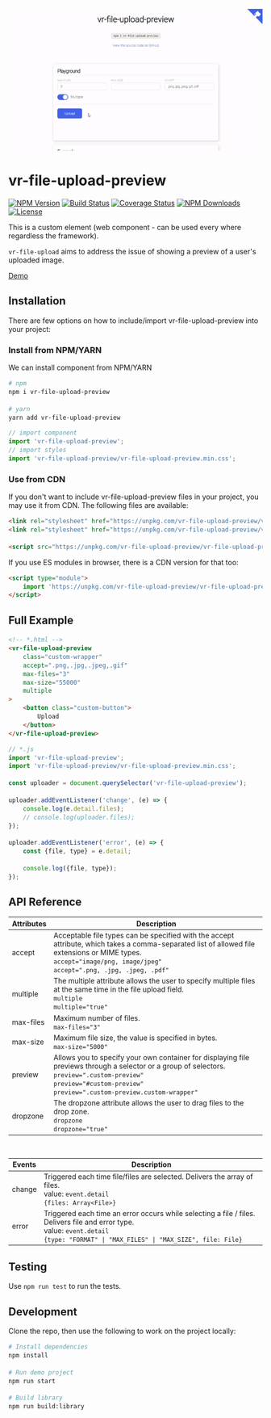 <p align="center"><a href="https://vreactor.github.io/vr-file-upload-preview/" target="_blank"><img src="demo/assets/demo.gif"></a></p>

# vr-file-upload-preview

<p align="left">
    <a href="https://www.npmjs.com/package/vr-file-upload-preview"><img src="https://img.shields.io/npm/v/vr-file-upload-preview.svg" alt="NPM Version"></a>
    <a href='https://travis-ci.com/VReactor/vr-file-upload-preview.svg?branch=master'><img src='https://travis-ci.com/VReactor/vr-file-upload-preview.svg?branch=master' alt='Build Status' /></a>
    <a href='https://coveralls.io/github/VReactor/vr-file-upload-preview?branch=master'><img src='https://coveralls.io/repos/github/VReactor/vr-file-upload-preview/badge.svg?branch=master' alt='Coverage Status' /></a>
    <a href="https://www.npmjs.com/package/vr-file-upload-preview"><img src="https://img.shields.io/npm/dm/vr-file-upload-preview.svg" alt="NPM Downloads"></a>
    <a href="http://opensource.org/licenses/MIT"><img src="https://img.shields.io/badge/license-MIT-blue.svg" alt="License"></a>
</p>

This is a custom element (web component - can be used every where regardless the framework).

`vr-file-upload` aims to address the issue of showing a preview of a user's uploaded image.

[Demo](https://vreactor.github.io/vr-file-upload-preview/)

## Installation

There are few options on how to include/import vr-file-upload-preview into your project:

### Install from NPM/YARN

We can install component from NPM/YARN


```bash
# npm
npm i vr-file-upload-preview

# yarn
yarn add vr-file-upload-preview
```

```javascript
// import component
import 'vr-file-upload-preview';
// import styles
import 'vr-file-upload-preview/vr-file-upload-preview.min.css';
```

### Use from CDN

If you don't want to include vr-file-upload-preview files in your project, you may use it from CDN. The following files are available:

```html
<link rel="stylesheet" href="https://unpkg.com/vr-file-upload-preview/vr-file-upload-preview.min.css" />
<link rel="stylesheet" href="https://unpkg.com/vr-file-upload-preview/vr-file-upload-preview.css" />

<script src="https://unpkg.com/vr-file-upload-preview/vr-file-upload-preview.min.js"></script>
```

If you use ES modules in browser, there is a CDN version for that too:

```html
<script type="module">
    import 'https://unpkg.com/vr-file-upload-preview/vr-file-upload-preview.umd.js'
</script>
```

## Full Example

```html
<!-- *.html -->
<vr-file-upload-preview
    class="custom-wrapper"
    accept=".png,.jpg,.jpeg,.gif"
    max-files="3"
    max-size="55000"
    multiple
>
    <button class="custom-button">
        Upload
    </button>
</vr-file-upload-preview>
```

```javascript
// *.js
import 'vr-file-upload-preview';
import 'vr-file-upload-preview/vr-file-upload-preview.min.css';

const uploader = document.querySelector('vr-file-upload-preview');

uploader.addEventListener('change', (e) => {
    console.log(e.detail.files);
    // console.log(uploader.files);
});

uploader.addEventListener('error', (e) => {
    const {file, type} = e.detail;

    console.log({file, type});
});
```

## API Reference

| Attributes | Description |
| --- | --- |
| accept | Acceptable file types can be specified with the accept attribute, which takes a comma-separated list of allowed file extensions or MIME types. <br/> `accept="image/png, image/jpeg"` <br/> `accept=".png, .jpg, .jpeg, .pdf"` |
| multiple | The multiple attribute allows the user to specify multiple files at the same time in the file upload field. <br/> `multiple` <br/> `multiple="true"` |
| max-files | Maximum number of files. <br/> `max-files="3"` |
| max-size | Maximum file size, the value is specified in bytes. <br/> `max-size="5000"` 
| preview | Allows you to specify your own container for displaying file previews through a selector or a group of selectors. <br/> `preview=".custom-preview"` <br/> `preview="#custom-preview"` <br/> `preview=".custom-preview.custom-wrapper"` 
| dropzone | The dropzone attribute allows the user to drag files to the drop zone. <br/> `dropzone` <br/> `dropzone="true"` |

<br/>

| Events | Description |
| --- | --- |
| change | Triggered each time file/files are selected. Delivers the array of files. <br/> value: `event.detail` <br/> `{files: Array<File>}` |
| error | Triggered each time an error occurs while selecting a file / files. Delivers file and error type. <br/> value: `event.detail` <br/> `{type: "FORMAT" \| "MAX_FILES" \| "MAX_SIZE", file: File}`  |

## Testing

Use `npm run test` to run the tests.

## Development

Clone the repo, then use the following to work on the project locally:

```bash
# Install dependencies
npm install

# Run demo project
npm run start

# Build library
npm run build:library
```
